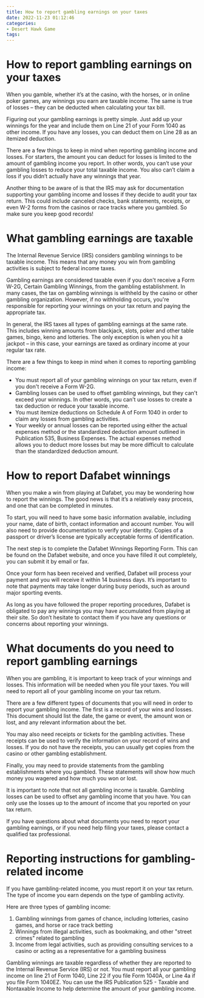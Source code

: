 ```yaml
---
title: How to report gambling earnings on your taxes
date: 2022-11-23 01:12:46
categories:
- Desert Hawk Game
tags:
---
```



#  How to report gambling earnings on your taxes

When you gamble, whether it’s at the casino, with the horses, or in online poker games, any winnings you earn are taxable income. The same is true of losses – they can be deducted when calculating your tax bill.

Figuring out your gambling earnings is pretty simple. Just add up your winnings for the year and include them on Line 21 of your Form 1040 as other income. If you have any losses, you can deduct them on Line 28 as an itemized deduction.

There are a few things to keep in mind when reporting gambling income and losses. For starters, the amount you can deduct for losses is limited to the amount of gambling income you report. In other words, you can’t use your gambling losses to reduce your total taxable income. You also can’t claim a loss if you didn’t actually have any winnings that year.

Another thing to be aware of is that the IRS may ask for documentation supporting your gambling income and losses if they decide to audit your tax return. This could include canceled checks, bank statements, receipts, or even W-2 forms from the casinos or race tracks where you gambled. So make sure you keep good records!

#  What gambling earnings are taxable

The Internal Revenue Service (IRS) considers gambling winnings to be taxable income. This means that any money you win from gambling activities is subject to federal income taxes.

Gambling earnings are considered taxable even if you don't receive a Form W-2G, Certain Gambling Winnings, from the gambling establishment. In many cases, the tax on gambling winnings is withheld by the casino or other gambling organization. However, if no withholding occurs, you're responsible for reporting your winnings on your tax return and paying the appropriate tax.

In general, the IRS taxes all types of gambling earnings at the same rate. This includes winning amounts from blackjack, slots, poker and other table games, bingo, keno and lotteries. The only exception is when you hit a jackpot – in this case, your earnings are taxed as ordinary income at your regular tax rate.

There are a few things to keep in mind when it comes to reporting gambling income:

- You must report all of your gambling winnings on your tax return, even if you don't receive a Form W-2G.
- Gambling losses can be used to offset gambling winnings, but they can't exceed your winnings. In other words, you can't use losses to create a tax deduction or reduce your taxable income.
- You must itemize deductions on Schedule A of Form 1040 in order to claim any losses from gambling activities.
- Your weekly or annual losses can be reported using either the actual expenses method or the standardized deduction amount outlined in Publication 535, Business Expenses. The actual expenses method allows you to deduct more losses but may be more difficult to calculate than the standardized deduction amount.

#  How to report Dafabet winnings

When you make a win from playing at Dafabet, you may be wondering how to report the winnings. The good news is that it’s a relatively easy process, and one that can be completed in minutes.

To start, you will need to have some basic information available, including your name, date of birth, contact information and account number. You will also need to provide documentation to verify your identity. Copies of a passport or driver’s license are typically acceptable forms of identification.

The next step is to complete the Dafabet Winnings Reporting Form. This can be found on the Dafabet website, and once you have filled it out completely, you can submit it by email or fax.

Once your form has been received and verified, Dafabet will process your payment and you will receive it within 14 business days. It’s important to note that payments may take longer during busy periods, such as around major sporting events.

As long as you have followed the proper reporting procedures, Dafabet is obligated to pay any winnings you may have accumulated from playing at their site. So don’t hesitate to contact them if you have any questions or concerns about reporting your winnings.

#  What documents do you need to report gambling earnings

When you are gambling, it is important to keep track of your winnings and losses. This information will be needed when you file your taxes. You will need to report all of your gambling income on your tax return.

There are a few different types of documents that you will need in order to report your gambling income. The first is a record of your wins and losses. This document should list the date, the game or event, the amount won or lost, and any relevant information about the bet.

You may also need receipts or tickets for the gambling activities. These receipts can be used to verify the information on your record of wins and losses. If you do not have the receipts, you can usually get copies from the casino or other gambling establishment.

Finally, you may need to provide statements from the gambling establishments where you gambled. These statements will show how much money you wagered and how much you won or lost.

It is important to note that not all gambling income is taxable. Gambling losses can be used to offset any gambling income that you have. You can only use the losses up to the amount of income that you reported on your tax return.

If you have questions about what documents you need to report your gambling earnings, or if you need help filing your taxes, please contact a qualified tax professional.

#  Reporting instructions for gambling-related income

If you have gambling-related income, you must report it on your tax return. The type of income you earn depends on the type of gambling activity.

Here are three types of gambling income:

1. Gambling winnings from games of chance, including lotteries, casino games, and horse or race track betting
2. Winnings from illegal activities, such as bookmaking, and other "street crimes" related to gambling
3. Income from legal activities, such as providing consulting services to a casino or acting as a representative for a gambling business

Gambling winnings are taxable regardless of whether they are reported to the Internal Revenue Service (IRS) or not. You must report all your gambling income on line 21 of Form 1040, Line 22 if you file Form 1040A, or Line 4a if you file Form 1040EZ. You can use the IRS Publication 525 - Taxable and Nontaxable Income to help determine the amount of your gambling income.